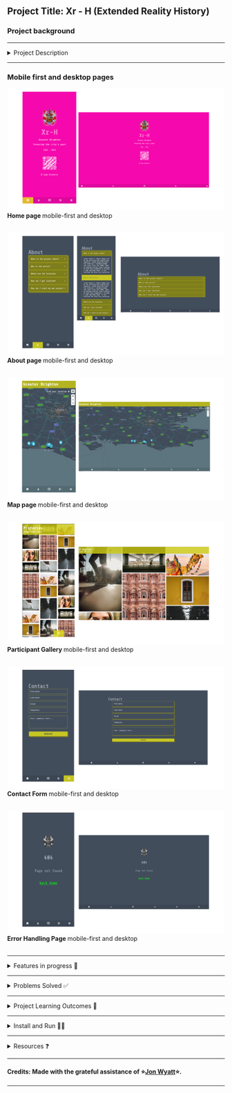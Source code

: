 ## Project Title: Xr - H (Extended Reality History)


### Project background  

--------------------------------------------------------------

<details>

<summary> Project Description </summary>
  
 ### App Overview   
- This app is designed as a mobile-first data visualisation tool for giving audiences key snippets of unknown historic archival information associated with locations in the Greater Brighton area using a live map, with data focused on the region's connection with transatlantic slave trade.

### App Uses   
- The app can be used as a tool for touring unknown historic points of a particular dataset when connected to the city, for initial desk research purposes, or workshop facilitation.  

### Audience Interaction 
- Audiences can manually update their location.   

### Participants Interaction
- In a workshop environment participants can extend the content through guided storytelling and accompanying images.

</details>

--------------------------------------------------------------

### Mobile first and desktop pages


![Alt text](/src/components/img/landing.PNG "mobile first and desktop landing page")
<strong> Home page </strong> mobile-first and desktop  
<br/>


![Alt text](/src/components/img/about.png "mobile first and desktop about page")
<strong> About page </strong> mobile-first and desktop  
<br/>

![Alt text](/src/components/img/mapData.PNG "mobile first and desktop map data page")
<strong> Map page </strong> mobile-first and desktop  
<br/>

![Alt text](/src/components/img/participantGallery.PNG "mobile first and desktop contact form page")
<strong> Participant Gallery </strong> mobile-first and desktop  
<br/>

![Alt text](/src/components/img/contact.PNG "mobile first and desktop contact form page")
<strong> Contact Form </strong> mobile-first and desktop  
<br/>

![Alt text](/src/components/img/error.PNG "mobile first and desktop contact form page")
<strong> Error Handling Page </strong> mobile-first and desktop  
<br/>

-------------------------------------------------------------

<details>
<summary> Features in progress 📶  </summary>
<br/>

-  Live navigation capability
-  Image upload form the contact form.

</details>

--------------------------------------------------------------

<details>
<summary> Problems Solved ✅ </summary>

-	An easily usable, visually appealing app which visualises archival data.
-	A scalable mobile-first tool for touring the City 
- Potential Use carrying out initial desk research of the City
- Facilitation workshops

</details>

--------------------------------------------------------------

<details>
<summary> Project Learning Outcomes 📜 </summary>

-  How to design for a mobile-first experience including a navigation for user interface composed for mobile dexterity.

- How to design for user testing and feedback capture.  The focus group gave some interesting insights related to icons, colour, walk through of the broader idea which were incorporated in the processes or the app itself.

- The incorporated use of the phycology of colour when presenting difficult information, here the strategy was to subvert the nature of the difficult information being presented, with colours which were essentially opposite to the given presentation of data.

- The design patterns: how to think systematically about archival data, how to sort it and extract the core story. 

- Participant Gallery feature could potentially become a spin-off app in its own right, to include audio and video of the guided learning.

</details>

--------------------------------------------------------------

<details>
<summary> Install and Run 👨‍💻 </summary>

Install NPM dependencies:
 
  ```
  $ npm install
  ```
</details>

--------------------------------------------------------------

<details>
<summary> Resources ❓</summary>

 + react-map-gl -   https://www.npmjs.com/package/react-map-gl#
 + Mapbox general docs https://docs.mapbox.com/mapbox-gl-js/api/map/ 
 + Github repo https://github.com/visgl/react-map-gl/tree/7.0-release
 + Mapbox token: https://uber.github.io/react-map-gl/#/Documentation/getting-started/about-mapbox-tokens
 + Markers https://www.pngall.com/map-marker-png 
 
 #### This project was bootstrapped with [Create React App](https://github.com/facebook/create-react-app).

 </details>

--------------------------------------------------------------

#### Credits: Made with the grateful assistance of ⭐[Jon Wyatt](https://github.com/jonnywyatt)⭐.

--------------------------------------------------------------
